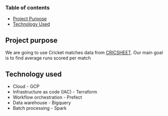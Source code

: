 ### Table of contents
- [Project Purpose](#project-purpose)
- [Technology Used](#Technology-used)


## Project purpose
We are going to use Cricket matches data from [CRICSHEET](https://cricsheet.org/downloads/#experimental).
Our main goal is to find average runs scored per match

## Technology used
- Cloud - GCP
- Infrastructure as code (IAC) - Terraform
- Workflow orchestration - Prefect
- Data warehouse - Bigquery
- Batch processing - Spark

